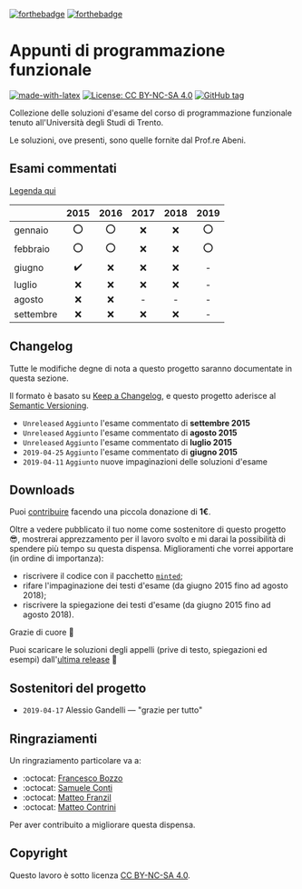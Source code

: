 [![forthebadge](https://forthebadge.com/images/badges/you-didnt-ask-for-this.svg)](https://forthebadge.com)
[![forthebadge](https://forthebadge.com/images/badges/built-with-love.svg)](https://forthebadge.com)

# Appunti di programmazione funzionale

[![made-with-latex](https://img.shields.io/badge/Made%20with-LaTeX-1f425f.svg)](https://www.latex-project.org/)
[![License: CC BY-NC-SA 4.0](https://img.shields.io/badge/License-CC%20BY--NC--SA%204.0-blue.svg)](https://creativecommons.org/licenses/by-nc-sa/4.0/)
[![GitHub tag](https://img.shields.io/github/tag/emanuelenardi/latex-sml.svg)](https://gitHub.com/emanuelenardi/bobu/tags/)

Collezione delle soluzioni d'esame del corso di programmazione funzionale tenuto all'Università degli Studi di Trento.

Le soluzioni, ove presenti, sono quelle fornite dal Prof.re Abeni.

## Esami commentati

[Legenda qui](legenda.md)

|           |        2015        |    2016    | 2017 | 2018 |    2019    |
|-----------|:------------------:|:----------:|:----:|:----:|:----------:|
| gennaio   |         :o:        |     :o:    |  :x: |  :x: |     :o:    |
| febbraio  |         :o:        |     :o:    |  :x: |  :x: |     :o:    |
| giugno    | :heavy_check_mark: |     :x:    |  :x: |  :x: |      -     |
| luglio    |         :x:        |     :x:    |  :x: |  :x: |      -     |
| agosto    |         :x:        |     :x:    |   -  |   -  |      -     |
| settembre |         :x:        |     :x:    |  :x: |  :x: |      -     |

## Changelog

Tutte le modifiche degne di nota a questo progetto saranno documentate in questa sezione.

Il formato è basato su [Keep a Changelog](https://keepachangelog.com/en/1.0.0/),
e questo progetto aderisce al [Semantic Versioning](https://semver.org/spec/v2.0.0.html).

- `Unreleased` `Aggiunto` l'esame commentato di __settembre 2015__
- `Unreleased` `Aggiunto` l'esame commentato di __agosto 2015__
- `Unreleased` `Aggiunto` l'esame commentato di __luglio 2015__
- `2019-04-25` `Aggiunto` l'esame commentato di __giugno 2015__
- `2019-04-11` `Aggiunto` nuove impaginazioni delle soluzioni d'esame

## Downloads

Puoi [contribuire](https://paypal.me/pools/c/85MUW0ex8l) facendo una piccola donazione di __1€__.

Oltre a vedere pubblicato il tuo nome come sostenitore di questo progetto :sunglasses:, mostrerai apprezzamento per il lavoro svolto e mi darai la possibilità di spendere più tempo su questa dispensa.
Miglioramenti che vorrei apportare (in ordine di importanza):

- riscrivere il codice con il pacchetto [`minted`](https://ctan.org/pkg/minted);
- rifare l'impaginazione dei testi d'esame (da giugno 2015 fino ad agosto 2018);
- riscrivere la spiegazione dei testi d'esame (da giugno 2015 fino ad agosto 2018).

Grazie di cuore :pray:

Puoi scaricare le soluzioni degli appelli (prive di testo, spiegazioni ed esempi) dall'[ultima release](https://github.com/emanuelenardi/latex-sml/releases/latest/) :link:

## Sostenitori del progetto

- `2019-04-17` Alessio Gandelli — "grazie per tutto"

## Ringraziamenti

Un ringraziamento particolare va a:
- :octocat: [Francesco Bozzo](https://github.com/FrancescoBozzo)
- :octocat: [Samuele Conti](https://github.com/Samaretas)
- :octocat: [Matteo Franzil](https://github.com/mfranzil)
- :octocat: [Matteo Contrini](https://github.com/matteocontrini)

Per aver contribuito a migliorare questa dispensa.

## Copyright

Questo lavoro è sotto licenza [CC BY-NC-SA 4.0](https://creativecommons.org/licenses/by-nc-sa/4.0/).
